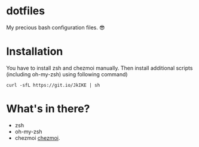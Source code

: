 dotfiles
=============
My precious bash configuration files. :sunglasses:

# Installation

You have to install zsh and chezmoi manually. Then install additional scripts (including oh-my-zsh) using following command)

    curl -sfL https://git.io/JkIKE | sh

# What's in there?

* zsh
* oh-my-zsh
* chezmoi [chezmoi](https://github.com/twpayne/chezmoi).
